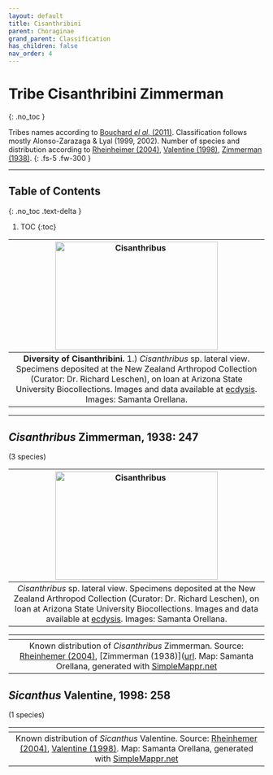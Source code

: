 ```yaml
---
layout: default
title: Cisanthribini
parent: Choraginae
grand_parent: Classification
has_children: false
nav_order: 4
---
```



# Tribe Cisanthribini Zimmerman
{: .no_toc }

Tribes names according to [Bouchard _el al._ (2011)](https://zookeys.pensoft.net/articles.php?id=4001). Classification follows mostly Alonso-Zarazaga & Lyal (1999, 2002). Number of species and distribution according to [Rheinheimer (2004)](https://www.zobodat.at/pdf/Mitt-Ent-Ver-Stuttgart_39_2004_0001-0244.pdf), [Valentine (1998)](https://digitalcommons.unl.edu/cgi/viewcontent.cgi?article=1378&context=insectamundi), [Zimmerman (1938)](http://hbs.bishopmuseum.org/pubs-online/pdf/op14-13.pdf).
{: .fs-5 .fw-300 }

---

## Table of Contents
{: .no_toc .text-delta }

1. TOC
{:toc}

| [<img src="https://serv.biokic.asu.edu/imglib/ecdysis/Anthribidae/202303/NZAC_Cisanthribus_lateral_edit_1679446274.jpg" alt="Cisanthribus" width="320" height="213.4">](https://serv.biokic.asu.edu/ecdysis/imagelib/imgdetails.php?imgid=303547) 
|:--:| 
|**Diversity of Cisanthribini.** 1.) *Cisanthribus* sp. lateral view. Specimens deposited at the New Zealand Arthropod Collection (Curator: Dr. Richard Leschen), on loan at Arizona State University Biocollections. Images and data available at [ecdysis](https://serv.biokic.asu.edu/ecdysis/index.php). Images: Samanta Orellana. |

---

## _Cisanthribus_ Zimmerman, 1938: 247
(3 species)

| [<img src="https://serv.biokic.asu.edu/imglib/ecdysis/Anthribidae/202303/NZAC_Cisanthribus_lateral_edit_1679446274.jpg" alt="Cisanthribus" width="320" height="213.4">](https://serv.biokic.asu.edu/ecdysis/imagelib/imgdetails.php?imgid=303547) 
|:--:| 
|*Cisanthribus* sp. lateral view. Specimens deposited at the New Zealand Arthropod Collection (Curator: Dr. Richard Leschen), on loan at Arizona State University Biocollections. Images and data available at [ecdysis](https://serv.biokic.asu.edu/ecdysis/index.php). Images: Samanta Orellana. |

|<img src="https://www.simplemappr.net/map/20241" alt="" />| 
|:--:| 
|Known distribution of _Cisanthribus_ Zimmerman. Source: [Rheinhemer (2004)](https://www.zobodat.at/pdf/Mitt-Ent-Ver-Stuttgart_39_2004_0001-0244.pdf), [Zimmerman (1938)]([url](http://hbs.bishopmuseum.org/pubs-online/pdf/op14-13.pdf). Map: Samanta Orellana, generated with [SimpleMappr.net](https://www.simplemappr.net/) |

## _Sicanthus_ Valentine, 1998: 258
(1 species)

|<img src="https://www.simplemappr.net/map/20250" alt="" />| 
|:--:| 
|Known distribution of _Sicanthus_ Valentine. Source: [Rheinhemer (2004)](https://www.zobodat.at/pdf/Mitt-Ent-Ver-Stuttgart_39_2004_0001-0244.pdf), [Valentine (1998)](https://digitalcommons.unl.edu/cgi/viewcontent.cgi?article=1378&context=insectamundi). Map: Samanta Orellana, generated with [SimpleMappr.net](https://www.simplemappr.net/) |



